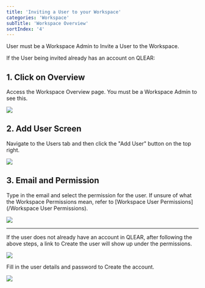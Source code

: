 ```yaml
---
title: 'Inviting a User to your Workspace'
categories: 'Workspace'
subTitle: 'Workspace Overview'
sortIndex: '4'
---
```

User must be a Workspace Admin to Invite a User to the Workspace.

If the User being invited already has an account on QLEAR:

## 1. Click on Overview

Access the Workspace Overview page. You must be a Workspace Admin to see this.

![](https://cloud.githubusercontent.com/assets/26155270/23694875/40fef530-0417-11e7-913f-9df1f1ad6492.jpg) 

## 2. Add User Screen

Navigate to the Users tab and then click the "Add User" button on the top right.

![](https://cloud.githubusercontent.com/assets/26155270/23694955/c1870f1c-0417-11e7-8261-2ea8958053a0.jpg)

## 3. Email and Permission

Type in the email and select the permission for the user. If unsure of what the Workspace Permissions mean, refer to [Workspace User Permissions](/Workspace User Permissions).

![](https://cloud.githubusercontent.com/assets/26155270/23695651/4b2a4830-041b-11e7-9eae-e3ba457ce1bc.png)

-----

If the user does not already have an account in QLEAR, after following the above steps, a link to Create the user will show up under the permissions.

![](https://cloud.githubusercontent.com/assets/3292593/25467160/2397ba82-2b3f-11e7-9f39-f3c57a134394.png)

Fill in the user details and password to Create the account.

![](https://cloud.githubusercontent.com/assets/3292593/25467133/ffe2f93a-2b3e-11e7-9ebd-cbe13f6a45fc.png)